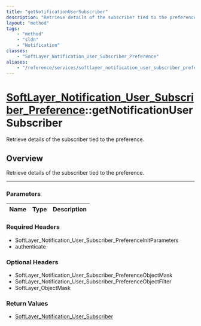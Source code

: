 ```yaml
---
title: "getNotificationUserSubscriber"
description: "Retrieve details of the subscriber tied to the preference."
layout: "method"
tags:
    - "method"
    - "sldn"
    - "Notification"
classes:
    - "SoftLayer_Notification_User_Subscriber_Preference"
aliases:
    - "/reference/services/softlayer_notification_user_subscriber_preference/getNotificationUserSubscriber"
---
```

# [SoftLayer_Notification_User_Subscriber_Preference](/reference/services/SoftLayer_Notification_User_Subscriber_Preference)::getNotificationUserSubscriber


Retrieve details of the subscriber tied to the preference.


## Overview 
Retrieve details of the subscriber tied to the preference.

-----

### Parameters 
|Name | Type | Description |
| --- | --- | --- |


### Required Headers
* SoftLayer_Notification_User_Subscriber_PreferenceInitParameters
* authenticate


### Optional Headers
* SoftLayer_Notification_User_Subscriber_PreferenceObjectMask
* SoftLayer_Notification_User_Subscriber_PreferenceObjectFilter
* SoftLayer_ObjectMask

### Return Values
* <a href='/reference/datatypes/SoftLayer_Notification_User_Subscriber'>SoftLayer_Notification_User_Subscriber </a>




